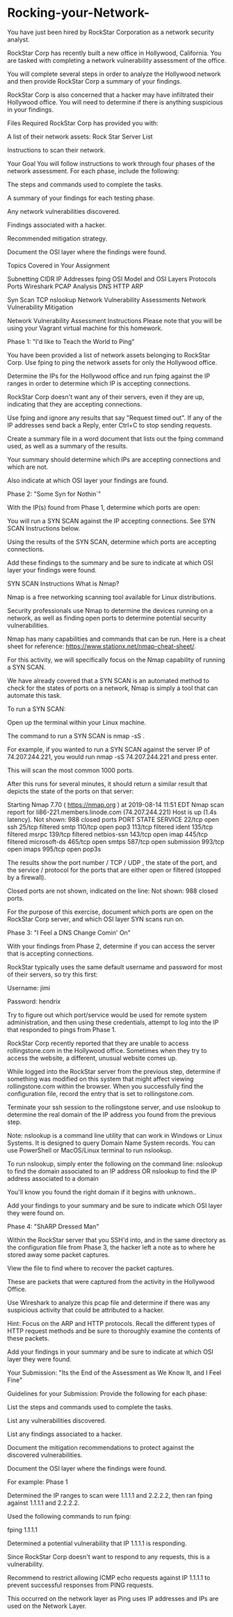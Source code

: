 # Rocking-your-Network-

You have just been hired by RockStar Corporation as a network security analyst.


RockStar Corp has recently built a new office in Hollywood, California. You are tasked with completing a network vulnerability assessment of the office.


You will complete several steps in order to analyze the Hollywood network and then provide RockStar Corp a summary of your findings.


RockStar Corp is also concerned that a hacker may have infiltrated their Hollywood office. You will need to determine if there is anything suspicious in your findings.



Files Required
RockStar Corp has provided you with:

A list of their network assets: Rock Star Server List

Instructions to scan their network.


Your Goal
You will follow instructions to work through four phases of the network assessment. For each phase, include the following:


The steps and commands used to complete the tasks.


A summary of your findings for each testing phase.


Any network vulnerabilities discovered.


Findings associated with a hacker.


Recommended mitigation strategy.


Document the OSI layer where the findings were found.



Topics Covered in Your Assignment

Subnetting
CIDR
IP Addresses
fping
OSI Model and OSI Layers
Protocols
Ports
Wireshark
PCAP Analysis
DNS
HTTP
ARP

Syn Scan
TCP
nslookup
Network Vulnerability Assessments
Network Vulnerability Mitigation



Network Vulnerability Assessment Instructions
Please note that you will be using your Vagrant virtual machine for this homework.

Phase 1: "I'd like to Teach the World to Ping"

You have been provided a list of network assets belonging to RockStar Corp. Use fping to ping the network assets for only the Hollywood office.


Determine the IPs for the Hollywood office and run fping against the IP ranges in order to determine which IP is accepting connections.


RockStar Corp doesn't want any of their servers, even if they are up, indicating that they are accepting connections.

Use fping <IP Address> and ignore any results that say "Request timed out".
If any of the IP addresses send back a Reply, enter Ctrl+C to stop sending requests.



Create a summary file in a word document that lists out the fping command used, as well as a summary of the results.


Your summary should determine which IPs are accepting connections and which are not.


Also indicate at which OSI layer your findings are found.



Phase 2:  "Some Syn for Nothin`"

With the IP(s) found from Phase 1, determine which ports are open:


You will run a SYN SCAN against the IP accepting connections. See SYN SCAN Instructions below.


Using the results of the SYN SCAN, determine which ports are accepting connections.


Add these findings to the summary and be sure to indicate at which OSI layer your findings were found.



SYN SCAN  Instructions
What is Nmap?


Nmap is a free networking scanning tool available for Linux distributions.


Security professionals use Nmap to determine the devices running on a network, as well as finding open ports to determine potential security vulnerabilities.


Nmap has many capabilities and commands that can be run. Here is a cheat sheet for reference:  https://www.stationx.net/nmap-cheat-sheet/.


For this activity, we will specifically focus on the Nmap capability of running a SYN SCAN.

We have already covered that a SYN SCAN is an automated method to check for the states of ports on a network, Nmap is simply a tool that can automate this task.

To run a SYN SCAN:


Open up the terminal within your Linux machine.


The command to run a SYN SCAN is nmap -sS  <IP Address>.


For example, if you wanted to run a SYN SCAN against the server IP of 74.207.244.221, you would run nmap -sS 74.207.244.221 and press enter.


This will scan the most common 1000 ports.




After this runs for several minutes, it should return a similar result that depicts the state of the ports on that server:

Starting Nmap 7.70 ( https://nmap.org ) at 2019-08-14 11:51 EDT
Nmap scan report for li86-221.members.linode.com (74.207.244.221)
Host is up (1.4s latency).
Not shown: 988 closed ports
PORT    STATE    SERVICE
22/tcp  open     ssh
25/tcp  filtered smtp
110/tcp open     pop3
113/tcp filtered ident
135/tcp filtered msrpc
139/tcp filtered netbios-ssn
143/tcp open     imap
445/tcp filtered microsoft-ds
465/tcp open     smtps
587/tcp open     submission
993/tcp open     imaps
995/tcp open     pop3s




The results show the port number / TCP / UDP , the state of the port, and the service / protocol for the ports that are either open or filtered (stopped by a firewall).


Closed ports are not shown, indicated on the line:  Not shown: 988 closed ports.


For the purpose of this exercise, document which ports are open on the RockStar Corp server, and which OSI layer SYN scans run on.



Phase 3: "I Feel a DNS Change Comin' On"

With your findings from Phase 2, determine if you can access the server that is accepting connections.


RockStar typically uses the same default username and password for most of their servers, so try this first:


Username:   jimi


Password:   hendrix




Try to figure out which port/service would be used for remote system administration, and then using these credentials, attempt to log into the IP that responded to pings from Phase 1.


RockStar Corp recently reported that they are unable to access rollingstone.com in the Hollywood office. Sometimes when they try to access the website, a different, unusual website comes up.


While logged into the RockStar server from the previous step, determine if something was modified on this system that might affect viewing rollingstone.com within the browser. When you successfully find the configuration file, record the entry that is set to rollingstone.com.


Terminate your ssh session to the rollingstone server, and use nslookup to determine the real domain of the IP address you found from the previous step.


Note: nslookup is a command line utility that can work in Windows or Linux Systems. It is designed to query Domain Name System records. You can use PowerShell or  MacOS/Linux terminal to run nslookup.


To run nslookup, simply enter the following on the command line:
nslookup <IP Address> to find the domain associated to an IP address
OR
nslookup <domain name> to find the IP address associated to a domain


You'll know you found the right domain if it begins with unknown..




Add your findings to your summary and be sure to indicate which OSI layer they were found on.



Phase 4:  "ShARP Dressed Man"

Within the RockStar server that you SSH'd into, and in the same directory as the configuration file from Phase 3, the hacker left a note as to where he stored away some packet captures.


View the file to find where to recover the packet captures.


These are packets that were captured from the activity in the Hollywood Office.


Use Wireshark to analyze this pcap file and determine if there was any suspicious activity that could be attributed to a hacker.


Hint: Focus on the ARP and HTTP protocols. Recall the different types of HTTP request methods and be sure to thoroughly examine the contents of these packets.



Add your findings in your summary and be sure to indicate at which OSI layer they were found.



Your Submission:  "Its the End of the Assessment as We Know It, and I Feel Fine"


Guidelines for your Submission:
Provide the following for each phase:


List the steps and commands used to complete the tasks.


List any vulnerabilities discovered.


List any findings associated to a hacker.


Document the mitigation recommendations to protect against the discovered vulnerabilities.


Document the OSI layer where the findings were found.


For example:
Phase 1


Determined the IP ranges to scan were 1.1.1.1 and 2.2.2.2, then ran fping against 1.1.1.1 and 2.2.2.2.


Used the following commands to run fping:

fping 1.1.1.1 





Determined a potential vulnerability that IP 1.1.1.1 is responding.

Since RockStar Corp doesn't want to respond to any requests, this is a vulnerability.



Recommend to restrict allowing ICMP echo requests against IP 1.1.1.1 to prevent successful responses from PING requests.


This occurred on the network layer as Ping uses IP addresses and IPs are used on the Network Layer.
